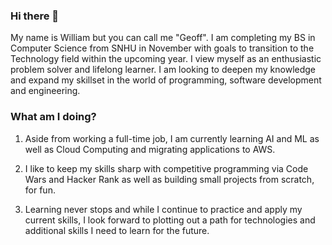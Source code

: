 ### Hi there 👋

<!--
**marshburndev/marshburndev** is a ✨ _special_ ✨ repository because its `README.md` (this file) appears on your GitHub profile.

Here are some ideas to get you started:

- 🔭 I’m currently working on ...
- 🌱 I’m currently learning ...
- 👯 I’m looking to collaborate on ...
- 🤔 I’m looking for help with ...
- 💬 Ask me about ...
- 📫 How to reach me: ...
- 😄 Pronouns: ...
- ⚡ Fun fact: ...
-->


My name is William but you can call me "Geoff".  I am completing my BS in Computer Science from SNHU in November with goals to transition to the Technology field within the upcoming year. I view myself as an enthusiastic problem solver and lifelong learner.  I am looking to deepen my knowledge and expand my skillset in the world of programming, software development and engineering.

### What am I doing? 

1. Aside from working a full-time job, I am currently learning AI and ML as well as Cloud Computing and migrating applications to AWS.  

2. I like to keep my skills sharp with competitive programming via Code Wars and Hacker Rank as well as building small projects from scratch, for fun.  

3. Learning never stops and while I continue to practice and apply my current skills, I look forward to plotting out a path for technologies and additional skills I need to learn for the future.  
